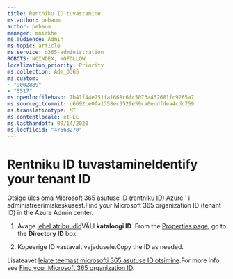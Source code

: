 ```yaml
---
title: Rentniku ID tuvastamine
ms.author: pebaum
author: pebaum
manager: mnirkhe
ms.audience: Admin
ms.topic: article
ms.service: o365-administration
ROBOTS: NOINDEX, NOFOLLOW
localization_priority: Priority
ms.collection: Adm_O365
ms.custom:
- "9002889"
- "5517"
ms.openlocfilehash: 7b41f44e251fa1668c6fc5073a432681fc9265a7
ms.sourcegitcommit: c6692ce0fa1358ec3529e59ca0ecdfdea4cdc759
ms.translationtype: MT
ms.contentlocale: et-EE
ms.lasthandoff: 09/14/2020
ms.locfileid: "47668270"
---
```

# <a name="identify-your-tenant-id"></a><span data-ttu-id="516e3-102">Rentniku ID tuvastamine</span><span class="sxs-lookup"><span data-stu-id="516e3-102">Identify your tenant ID</span></span>

<span data-ttu-id="516e3-103">Otsige üles oma Microsoft 365 asutuse ID (rentniku ID) Azure ' i administreerimiskeskusest.</span><span class="sxs-lookup"><span data-stu-id="516e3-103">Find your Microsoft 365 organization ID (tenant ID) in the Azure Admin center.</span></span>

1. <span data-ttu-id="516e3-104">Avage [lehel atribuudid](https://aka.ms/AzurePropertiesPage)VÄLI **kataloogi ID** .</span><span class="sxs-lookup"><span data-stu-id="516e3-104">From the [Properties page](https://aka.ms/AzurePropertiesPage), go to the **Directory ID** box.</span></span>

2. <span data-ttu-id="516e3-105">Kopeerige ID vastavalt vajadusele.</span><span class="sxs-lookup"><span data-stu-id="516e3-105">Copy the ID as needed.</span></span>

<span data-ttu-id="516e3-106">Lisateavet [leiate teemast microsofti 365 asutuse ID otsimine](https://docs.microsoft.com/onedrive/find-your-office-365-tenant-id).</span><span class="sxs-lookup"><span data-stu-id="516e3-106">For more info, see [Find your Microsoft 365 organization ID](https://docs.microsoft.com/onedrive/find-your-office-365-tenant-id).</span></span>
